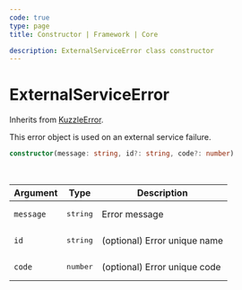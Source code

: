 ```yaml
---
code: true
type: page
title: Constructor | Framework | Core

description: ExternalServiceError class constructor
---
```


# ExternalServiceError

Inherits from [KuzzleError](/core/2/framework/abstract-classes/kuzzle-error/constructor).

This error object is used on an external service failure.


```ts
constructor(message: string, id?: string, code?: number)
```

<br/>

| Argument       | Type      | Description            |
| -------------- | --------- | ---------------------- |
| `message`      | <pre>string</pre> | Error message  |
| `id`           | <pre>string</pre> | (optional) Error unique name |
| `code`         | <pre>number</pre> | (optional) Error unique code |
